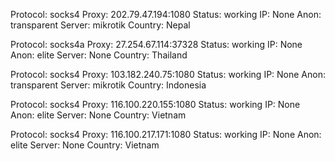 Protocol: socks4
Proxy: 202.79.47.194:1080
Status: working
IP: None
Anon: transparent
Server: mikrotik
Country: Nepal

Protocol: socks4a
Proxy: 27.254.67.114:37328
Status: working
IP: None
Anon: elite
Server: None
Country: Thailand

Protocol: socks4
Proxy: 103.182.240.75:1080
Status: working
IP: None
Anon: transparent
Server: mikrotik
Country: Indonesia

Protocol: socks4
Proxy: 116.100.220.155:1080
Status: working
IP: None
Anon: elite
Server: None
Country: Vietnam

Protocol: socks4
Proxy: 116.100.217.171:1080
Status: working
IP: None
Anon: elite
Server: None
Country: Vietnam

